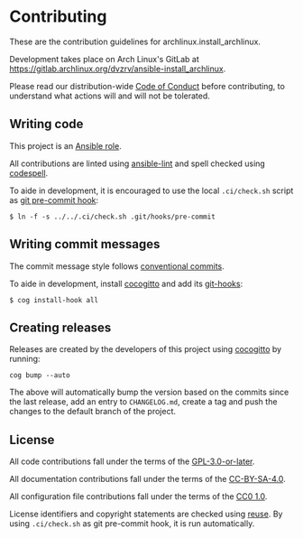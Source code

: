<!--
SPDX-FileCopyrightText: 2023 David Runge <dvzrv@archlinux.org>
SPDX-License-Identifier: CC-BY-SA-4.0
-->

# Contributing

These are the contribution guidelines for archlinux.install_archlinux.

Development takes place on Arch Linux's GitLab at
https://gitlab.archlinux.org/dvzrv/ansible-install_archlinux.

Please read our distribution-wide
[Code of Conduct](https://terms.archlinux.org/docs/code-of-conduct/) before
contributing, to understand what actions will and will not be tolerated.

## Writing code

This project is an
[Ansible role](https://galaxy.ansible.com/docs/finding/content_types.html#ansible-roles).

All contributions are linted using 
[ansible-lint](https://ansible-lint.readthedocs.io/) and spell checked using
[codespell](https://github.com/codespell-project/codespell).

To aide in development, it is encouraged to use the local `.ci/check.sh` script
as [git pre-commit hook](https://man.archlinux.org/man/githooks.5#pre-commit):

```shell
$ ln -f -s ../../.ci/check.sh .git/hooks/pre-commit
```

## Writing commit messages

The commit message style follows
[conventional commits](https://www.conventionalcommits.org/en/v1.0.0/).

To aide in development, install
[cocogitto](https://github.com/cocogitto/cocogitto) and add its
[git-hooks](https://man.archlinux.org/man/githooks.5):

```shell
$ cog install-hook all
```

## Creating releases

Releases are created by the developers of this project using
[cocogitto](https://github.com/cocogitto/cocogitto) by running:

```shell
cog bump --auto
```

The above will automatically bump the version based on the commits since the
last release, add an entry to `CHANGELOG.md`, create a tag and push the changes
to the default branch of the project.

## License

All code contributions fall under the terms of the
[GPL-3.0-or-later](https://www.gnu.org/licenses/gpl-3.0.en.html).

All documentation contributions fall under the terms of the
[CC-BY-SA-4.0](https://creativecommons.org/licenses/by-sa/4.0/).

All configuration file contributions fall under the terms of the
[CC0 1.0](https://creativecommons.org/publicdomain/zero/1.0/).

License identifiers and copyright statements are checked using
[reuse](https://git.fsfe.org/reuse/tool). By using `.ci/check.sh` as git
pre-commit hook, it is run automatically.

